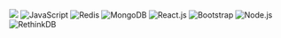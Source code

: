 <img src="https://github-readme-stats.vercel.app/api/wakatime?username=GhostSlayer"/>

<span>
  <img src="https://img.shields.io/badge/Javascript-EFD81D?style=for-the-badge&logo=javascript&logoColor=black" alt="JavaScript" title="JavaScript" />
  <img src="https://img.shields.io/badge/Redis-D92B21?style=for-the-badge&logo=redis&logoColor=white" alt="Redis" title="Redis" />
  <img src="https://img.shields.io/badge/mongodb-53AB4D?style=for-the-badge&logo=mongodb&logoColor=white" alt="MongoDB" title="MongoDB" />
  <img src="https://img.shields.io/badge/react.js-black?style=for-the-badge&logo=react&logoColor=61DBFB" alt="React.js" title="React.js" />
  <img src="https://img.shields.io/badge/bootstrap-8813FC?style=for-the-badge&logo=bootstrap&logoColor=white" alt="Bootstrap" title="Bootstrap" />
  <img src="https://img.shields.io/badge/node.js-73BB52?style=for-the-badge&logo=node.js&logoColor=white" alt="Node.js" title="Node.js" />
  <img src="https://img.shields.io/badge/rethinkdb-1E4C5A?style=for-the-badge" alt="RethinkDB" title="RethinkDB" />
</span>
